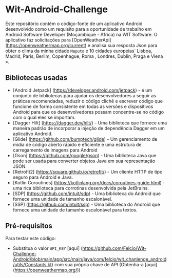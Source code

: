 # Wit-Android-Challenge

Este repositório contém o código-fonte de um aplicativo Android desenvolvido como um requisito para a oportunidade de trabalho em Android Software Developer (Moçambique - África) na WIT Software.
O aplicativo faz solicitações para [OpenWeatherApi] ​​(https://openweathermap.org/current) e analisa sua resposta Json para obter o clima da minha cidade `Maputo` e 10 cidades europeias` Lisboa, Madrid, Paris, Berlim, Copenhague, Roma , Londres, Dublin, Praga e Viena ».

Bibliotecas usadas
--------------
* [Android Jetpack] (https://developer.android.com/jetpack) - é um conjunto de bibliotecas para ajudar os desenvolvedores a seguir as práticas recomendadas, reduzir o código clichê e escrever código que funcione de forma consistente em todas as versões e dispositivos Android para que os desenvolvedores possam concentre-se no código com o qual eles se importam.
* [Dagger Hilt] (https://dagger.dev/hilt/) - Uma biblioteca que fornece uma maneira padrão de incorporar a injeção de dependência Dagger em um aplicativo Android.
* [Glide] (https://github.com/bumptech/glide) - Um gerenciamento de mídia de código aberto rápido e eficiente e uma estrutura de carregamento de imagens para Android
* [Gson] (https://github.com/google/gson) - Uma biblioteca Java que pode ser usada para converter objetos Java em sua representação JSON.
* [Retrofit2] (https://square.github.io/retrofit/) - Um cliente HTTP de tipo seguro para Android e Java.
* [Kotlin Coroutines] (https://kotlinlang.org/docs/coroutines-guide.html) - uma rica biblioteca para corrotinas desenvolvida pela JetBrains.
* [SDP] (https://github.com/intuit/sdp) - Uma biblioteca do Android que fornece uma unidade de tamanho escalonável.
* [SSP] (https://github.com/intuit/ssp) - Uma biblioteca do Android que fornece uma unidade de tamanho escalonável para textos.

## Pré-requisitos
Para testar este código:
* Substitua o valor `API_KEY` [aqui] (https://github.com/Felcio/Wit-Challenge-Android/blob/main/app/src/main/java/com/felcio/wit_chanlenge_android/utils/Constants.kt) com sua própria chave de API (Obtenha-a [aqui] (https://openweathermap.org/))